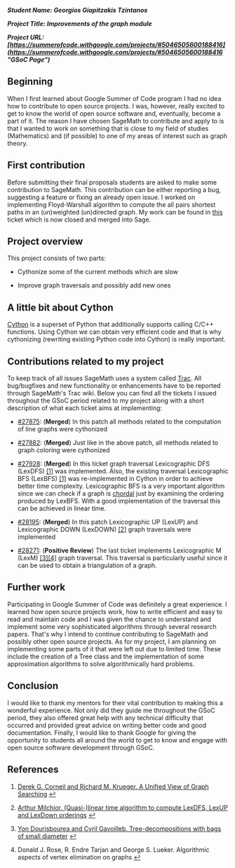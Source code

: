 ***Student Name: Georgios Giapitzakis Tzintanos***

***Project Title: Improvements of the graph module***

***Project URL: [https://summerofcode.withgoogle.com/projects/#5046505600188416](https://summerofcode.withgoogle.com/projects/#5046505600188416 "GSoC Page")***

## Beginning

When I first learned about Google Summer of Code program I had no idea how to contribute to open source projects. I was, however, really excited to get to know the world of open source software and, eventually, become a part of it. The reason I have chosen SageMath to contribute and apply to is that I wanted to work on something that is close to my field of studies (Mathematics) and (if possible) to one of my areas of interest such as graph theory. 

## First contribution

Before submitting their final proposals students are asked to make some contribution to SageMath. This contribution can be either reporting a bug, suggesting a feature or fixing an already open issue. I worked on implementing Floyd-Warshall algorithm to compute the all pairs shortest paths in an (un)weighted (un)directed graph. My work can be found in [this](https://trac.sagemath.org/ticket/27518) ticket which is now closed and merged into Sage.

## Project overview

This project consists of two parts:

  * Cythonize some of the current methods which are slow
  
  * Improve graph traversals and possibly add new ones

## A little bit about Cython

[Cython](https://cython.org/) is a superset of Python that additionally supports calling C/C++ functions. Using Cython we can obtain very efficient code and that is why cythonizing (rewriting existing Python code into Cython) is really important.

## Contributions related to my project

To keep track of all issues SageMath uses a system called [Trac](https://trac.edgewall.org/). All bug/bugfixes and new functionality or enhancements have to be reported through SageMath's Trac wiki. Below you can find all the tickets I issued throughout the GSoC period related to my project along with a short description of what each ticket aims at implementing:
  * [#27875](https://trac.sagemath.org/ticket/27875): (**Merged**) In this patch all methods related to the computation of line graphs were cythonized
  
  * [#27882](https://trac.sagemath.org/ticket/27882): (**Merged**) Just like in the above patch, all methods related to graph coloring were cythonized
  
  * [#27928](https://trac.sagemath.org/ticket/27928): (**Merged**) In this ticket graph traversal Lexicographic DFS (LexDFS) <span id="a1">[[1]](#f1)</span> was implemented. Also, the existing traversal Lexicographic BFS (LexBFS) <span id="a1">[[1]](#f1)</span> was re-implemented in Cython in order to achieve better time complexity. Lexicographic BFS is a very important algorithm since we can check if a graph is [chordal](https://en.wikipedia.org/wiki/Chordal_graph) just by examining the ordering produced by LexBFS. With a good implementation of the traversal this can be achieved in linear time.
  
  * [#28195](https://trac.sagemath.org/ticket/28195): (**Merged**) In this patch Lexicographic UP (LexUP) and Lexicographic DOWN (LexDOWN) <span id="a2">[[2]](#f2)</span> graph traversals were implemented
  
  * [#28271](https://trac.sagemath.org/ticket/28271): (**Positive Review**) The last ticket implements Lexicographic M (LexM) <span id="a3">[[3]](#f3)</span><span id="a4">[[4]](#f4)</span> graph traversal. This traversal is particularly useful since it can be used to obtain a triangulation of a graph.

## Further work

Participating in Google Summer of Code was definitely a great experience. I learned how open source projects work, how to write efficient and easy to read and maintain code and I was given the chance to understand and implement some very sophisticated algorithms through several research papers. That's why I intend to continue contributing to SageMath and possibly other open source projects. As for my project, I am planning on implementing some parts of it that were left out due to limited time. These include the creation of a Tree class and the implementation of some approximation algorithms to solve algorithmically hard problems.

## Conclusion

I would like to thank my mentors for their vital contribution to making this a wonderful experience. Not only did they guide me throughout the GSoC period, they also offered great help with any technical difficulty that occurred and provided great advice on writing better code and good documentation. Finally, I would like to thank Google for giving the opportunity to students all around the world to get to know and engage with open source software development through GSoC.

## References

1. <span id="f1"></span> [Derek G. Corneil and Richard M. Krueger. A Unified View of Graph Searching](http://www.cs.toronto.edu/~krueger/papers/unified.ps) [↩](#a1)

2. <span id="f2"></span> [Arthur Milchior. (Quasi-)linear time algorithm to compute LexDFS, LexUP
and LexDown orderings](https://arxiv.org/pdf/1701.00305.pdf) [↩](#a2)

3. <span id="f3"></span> [Yon Dourisbourea and Cyril Gavoilleb. Tree-decompositions with bags of small diameter](http://dept-info.labri.fr/~gavoille/article/DG07) [↩](#a3)

4. <span id="f4"></span> Donald J. Rose, R. Endre Tarjan and George S. Lueker. Algorithmic aspects of vertex elimination on graphs [↩](#a4)
